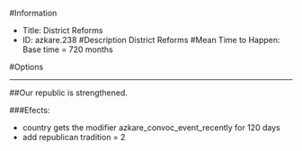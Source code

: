 #Information
 - Title: District Reforms
 - ID: azkare.238
#Description
District Reforms
#Mean Time to Happen:
Base time = 720 months

#Options

___
##Our republic is strengthened.

###Efects:<ul><li>country gets the modifier azkare_convoc_event_recently for 120 days</li><li>add republican tradition = 2</li></ul>
